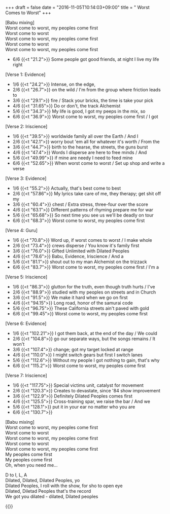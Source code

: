 +++
draft = false
date = "2016-11-05T10:14:03+09:00"
title = " Worst Comes to Worst"
+++

[Babu mixing]  
Worst come to worst, my peoples come first  
Worst come to worst  
Worst come to worst, my peoples come first  
Worst come to worst  
Worst come to worst, my peoples come first  

* 6/6 {{<t "21.2">}} Some people got good friends, at night I live my life right  
  
[Verse 1: Evidence]  
* 1/6 {{<t "24.2">}} Intense, on the edge,  
* 2/6 {{<t "26.7">}} on the wild / I'm from the group where friction leads to  
* 3/6 {{<t "29.1">}} fire / Stack your bricks, the time is take your pick  
* 4/6 {{<t "31.65">}} Do or don't, the track Alchemist  
* 5/6 {{<t "34.3">}} My life is good, I got my peeps in the mix, so  
* 6/6 {{<t "36.9">}} Worst come to worst, my peoples come first / I got
  
[Verse 2: Iriscience]  
* 1/6 {{<t "39.5">}} worldwide family all over the Earth / And I  
* 2/6 {{<t "42.1">}} worry bout 'em all for whatever it's worth / From the  
* 3/6 {{<t "44.7">}} birth to the hearse, the streets, the guns burst  
* 4/6 {{<t "47.4">}} Words I disperse are here to free minds / And  
* 5/6 {{<t "49.99">}} if mine are needy I need to feed mine  
* 6/6 {{<t "52.65">}} When worst come to worst / Set up shop and write a verse
  
[Verse 3: Evidence]  
* 1/6 {{<t "55.2">}} Actually, that's best come to best  
* 2/6 {{<t "57.86">}} My lyrics take care of me, they therapy; get shit off my  
* 3/6 {{<t "60.4">}} chest / Extra stress, three-four over the score  
* 4/6 {{<t "63.1">}} Different patterns of rhyming prepare me for war  
* 5/6 {{<t "65.68">}} So next time you see us we'll be deadly on tour  
* 6/6 {{<t "68.3">}} Worst come to worst, my peoples come first  
  
[Verse 4: Guru]  
* 1/6 {{<t "70.8">}} Word up, if worst comes to worst / I make whole  
* 2/6 {{<t "73.4">}} crews disperse / You know it's family first  
* 3/6 {{<t "76.0">}} Gifted Unlimited with Dilated Peoples  
* 4/6 {{<t "78.6">}} Babu, Evidence, Iriscience / And a  
* 5/6 {{<t "81.1">}} shout out to my man Alchemist on the trizzack  
* 6/6 {{<t "83.7">}} Worst come to worst, my peoples come first / I'm a
  
[Verse 5: Iriscience]  
* 1/6 {{<t "86.3">}} glutton for the truth, even though truth hurts / I've  
* 2/6 {{<t "88.9">}} studied with my peoples on streets and in Church  
* 3/6 {{<t "91.5">}} We make it hard when we go on first  
* 4/6 {{<t "94.15">}} Long road, honor of the samurai code  
* 5/6 {{<t "96.75">}} These California streets ain't paved with gold  
* 6/6 {{<t "99.45">}} Worst come to worst, my peoples come first  
  
[Verse 6: Evidence]  
* 1/6 {{<t "102.21">}} I got them back, at the end of the day / We could  
* 2/6 {{<t "104.8">}} go our separate ways, but the songs remains / It won't  
* 3/6 {{<t "107.4">}} change; got my target locked at range  
* 4/6 {{<t "110.0">}} I might switch gears but first I switch lanes  
* 5/6 {{<t "112.6">}} Without my people I got nothing to gain, that's why  
* 6/6 {{<t "115.2">}} Worst come to worst, my peoples come first  
  
[Verse 7: Iriscience]  
* 1/6 {{<t "117.75">}} Special victims unit, catalyst for movement  
* 2/6 {{<t "120.3">}} Creates to devastate, since '84 show improvement  
* 3/6 {{<t "122.9">}} Definitely Dilated Peoples comes first  
* 4/6 {{<t "125.5">}} Cross-training spar, we raise the bar / And we  
* 5/6 {{<t "128.1">}} put it in your ear no matter who you are  
* 6/6 {{<t "130.7">}}
  
[Babu mixing]  
Worst come to worst, my peoples come first  
Worst come to worst  
Worst come to worst, my peoples come first  
Worst come to worst  
Worst come to worst, my peoples come first  
My peoples come first  
My peoples come first  
Oh, when you need me...  
  
D to I, L, A  
Dilated, Dilated, Dilated Peoples, yo  
Dilated Peoples, I roll with the show, for sho to open eye  
Dilated, Diletad Peoples that's the record  
We got you dilated - dilated, Dilated peoples  

{{<y sevZEOUXpw4>}}
